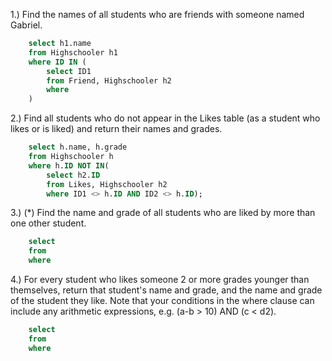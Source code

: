 1.) Find the names of all students who are friends with someone named Gabriel.
```sql
    select h1.name
    from Highschooler h1
    where ID IN (
        select ID1
        from Friend, Highschooler h2
        where 
    )
```

2.) Find all students who do not appear in the Likes table (as a student who likes or is liked) and return their names and grades.
```sql
    select h.name, h.grade
    from Highschooler h
    where h.ID NOT IN(
        select h2.ID
        from Likes, Highschooler h2
        where ID1 <> h.ID AND ID2 <> h.ID);
```

3.) (*) Find the name and grade of all students who are liked by more than one other student.
```sql
    select
    from 
    where 
```

4.) For every student who likes someone 2 or more grades younger than themselves, return that student's name and grade, and the name and grade of the student they like. Note that your conditions in the where clause can include any arithmetic expressions, e.g. (a-b > 10) AND (c < d2).
```sql
    select
    from 
    where 
```